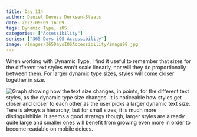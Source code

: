 ```yaml
---
title: Day 114
author: Daniel Devesa Derksen-Staats
date: 2022-09-09 16:09
tags: Dynamic Type, iOS
categories: ["Accessibility"]
series: ["365 Days iOS Accessibility"]
image: /Images/365DaysIOSAccessibility/image98.jpg
---
```


When working with Dynamic Type, I find it useful to remember that sizes for the different text styles won't scale linearly, nor will they do proportionally between them. For larger dynamic type sizes, styles will come closer together in size.

![Graph showing how the text size changes, in points, for the different text styles, as the dynamic type size changes. It is noticeable how styles get closer and closer to each other as the user picks a larger dynamic text size. Tere is always a hierarchy, but for small sizes, it is much more distinguishible. It seems a good strategy though, larger styles are already quite large and smaller ones will benefit from growing even more in order to become readable on mobile deices.](/Images/365DaysIOSAccessibility/image98.jpg)
